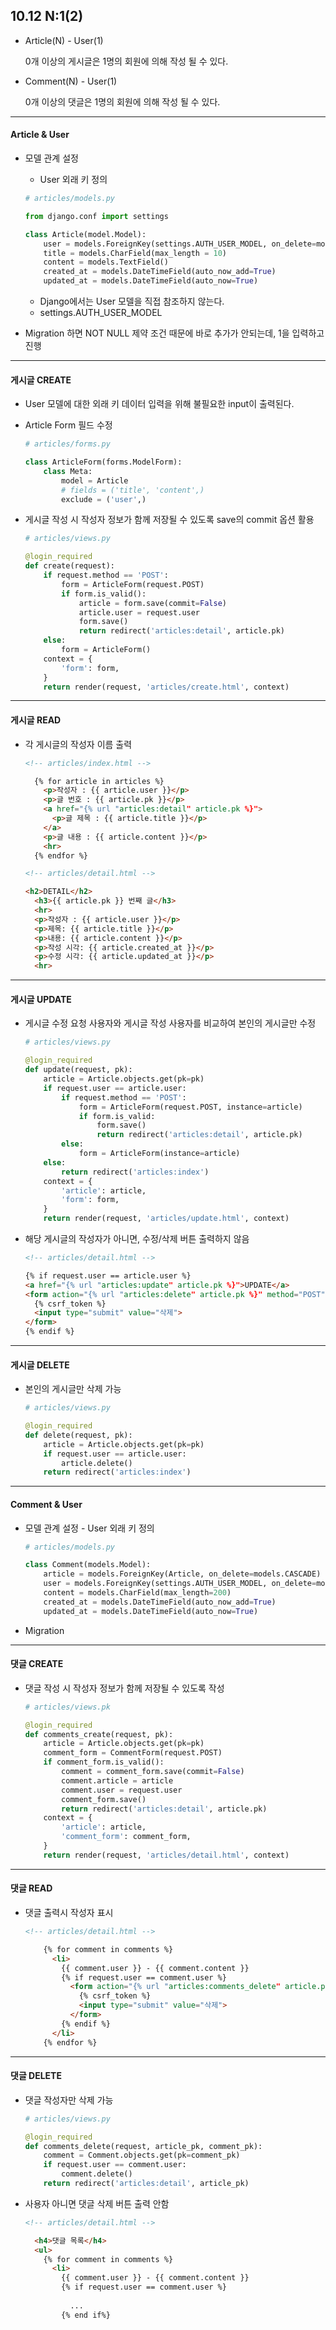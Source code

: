 ## 10.12 N:1(2)

- Article(N) - User(1)

  0개 이상의 게시글은 1명의 회원에 의해 작성 될 수 있다.



- Comment(N) - User(1)

  0개 이상의 댓글은 1명의 회원에 의해 작성 될 수 있다.

---

#### Article & User



- 모델 관계 설정

  - User 외래 키 정의

  ```python
  # articles/models.py
  
  from django.conf import settings
  
  class Article(model.Model):
      user = models.ForeignKey(settings.AUTH_USER_MODEL, on_delete=models.CASCADE)
      title = models.CharField(max_length = 10)
      content = models.TextField()
      created_at = models.DateTimeField(auto_now_add=True)
      updated_at = models.DateTimeField(auto_now=True)
  ```

  - Django에서는 User 모델을 직접 참조하지 않는다.
  - settings.AUTH_USER_MODEL



- Migration 하면 NOT NULL 제약 조건 때문에 바로 추가가 안되는데, 1을 입력하고 진행



---

#### 게시글 CREATE

- User 모델에 대한 외래 키 데이터 입력을 위해 불필요한 input이 출력된다.

- Article Form 필드 수정

  ```python
  # articles/forms.py
  
  class ArticleForm(forms.ModelForm):
      class Meta:
          model = Article
          # fields = ('title', 'content',)
          exclude = ('user',)
  ```



- 게시글 작성 시 작성자 정보가 함께 저장될 수 있도록 save의 commit 옵션 활용

  ```python
  # articles/views.py
  
  @login_required
  def create(request):
      if request.method == 'POST':
          form = ArticleForm(request.POST)
          if form.is_valid():
              article = form.save(commit=False)
              article.user = request.user
              form.save()
              return redirect('articles:detail', article.pk)
      else:
          form = ArticleForm()
      context = {
          'form': form,
      }
      return render(request, 'articles/create.html', context)
  ```

  

---

#### 게시글 READ

- 각 게시글의 작성자 이름 출력

  ```html
  <!-- articles/index.html -->
  
    {% for article in articles %}
      <p>작성자 : {{ article.user }}</p>
      <p>글 번호 : {{ article.pk }}</p>
      <a href="{% url "articles:detail" article.pk %}">
        <p>글 제목 : {{ article.title }}</p>
      </a>
      <p>글 내용 : {{ article.content }}</p>
      <hr>
    {% endfor %}
  ```

  ```html
  <!-- articles/detail.html -->
  
  <h2>DETAIL</h2>
    <h3>{{ article.pk }} 번째 글</h3>
    <hr>
    <p>작성자 : {{ article.user }}</p>
    <p>제목: {{ article.title }}</p>
    <p>내용: {{ article.content }}</p>
    <p>작성 시각: {{ article.created_at }}</p>
    <p>수정 시각: {{ article.updated_at }}</p>
    <hr>
  ```

  

---

#### 게시글 UPDATE

- 게시글 수정 요청 사용자와 게시글 작성 사용자를 비교하여 본인의 게시글만 수정

  ```python
  # articles/views.py
  
  @login_required
  def update(request, pk):
      article = Article.objects.get(pk=pk)
      if request.user == article.user:
          if request.method == 'POST':
              form = ArticleForm(request.POST, instance=article)
              if form.is_valid:
                  form.save()
                  return redirect('articles:detail', article.pk)
          else:
              form = ArticleForm(instance=article)
      else:
          return redirect('articles:index')
      context = {
          'article': article,
          'form': form,
      }
      return render(request, 'articles/update.html', context)
  ```



- 해당 게시글의 작성자가 아니면, 수정/삭제 버튼 출력하지 않음

  ```html
  <!-- articles/detail.html -->
  
  {% if request.user == article.user %}
  <a href="{% url "articles:update" article.pk %}">UPDATE</a>
  <form action="{% url "articles:delete" article.pk %}" method="POST">
    {% csrf_token %}
    <input type="submit" value="삭제">
  </form>
  {% endif %}
  ```

  

---

#### 게시글 DELETE

- 본인의 게시글만 삭제 가능

  ```python
  # articles/views.py
  
  @login_required
  def delete(request, pk):
      article = Article.objects.get(pk=pk)
      if request.user == article.user:
          article.delete()
      return redirect('articles:index')
  ```



---

#### Comment & User



- 모델 관계 설정 - User 외래 키 정의

  ```python
  # articles/models.py
  
  class Comment(models.Model):
      article = models.ForeignKey(Article, on_delete=models.CASCADE)
      user = models.ForeignKey(settings.AUTH_USER_MODEL, on_delete=models.CASCADE)
      content = models.CharField(max_length=200)
      created_at = models.DateTimeField(auto_now_add=True)
      updated_at = models.DateTimeField(auto_now=True)
  ```

  

- Migration



---

#### 댓글 CREATE

- 댓글 작성 시 작성자 정보가 함께 저장될 수 있도록 작성

  ```python
  # articles/views.pk
  
  @login_required
  def comments_create(request, pk):
      article = Article.objects.get(pk=pk)
      comment_form = CommentForm(request.POST)
      if comment_form.is_valid():
          comment = comment_form.save(commit=False)
          comment.article = article
          comment.user = request.user
          comment_form.save()
          return redirect('articles:detail', article.pk)
      context = {
          'article': article,
          'comment_form': comment_form,
      }
      return render(request, 'articles/detail.html', context)
  ```



---

#### 댓글 READ

- 댓글 출력시 작성자 표시

  ```html
  <!-- articles/detail.html -->
  
      {% for comment in comments %}
        <li>
          {{ comment.user }} - {{ comment.content }}
          {% if request.user == comment.user %}
            <form action="{% url "articles:comments_delete" article.pk comment.pk %}" method="POST">
              {% csrf_token %}
              <input type="submit" value="삭제">
            </form>
          {% endif %}
        </li>
      {% endfor %}
  ```



---

#### 댓글 DELETE

- 댓글 작성자만 삭제 가능

  ```python
  # articles/views.py
  
  @login_required
  def comments_delete(request, article_pk, comment_pk):
      comment = Comment.objects.get(pk=comment_pk)
      if request.user == comment.user:
          comment.delete()
      return redirect('articles:detail', article_pk)
  ```



- 사용자 아니면 댓글 삭제 버튼 출력 안함

  ```html
  <!-- articles/detail.html -->
  
    <h4>댓글 목록</h4>
    <ul>
      {% for comment in comments %}
        <li>
          {{ comment.user }} - {{ comment.content }}
          {% if request.user == comment.user %}
           
            ...
          {% end if%}
  ```